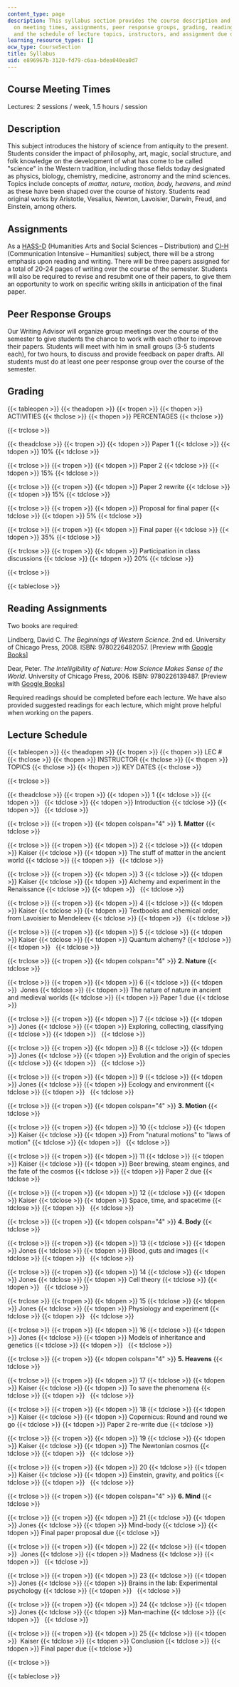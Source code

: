 ```yaml
---
content_type: page
description: This syllabus section provides the course description and information
  on meeting times, assignments, peer response groups, grading, reading assignments,
  and the schedule of lecture topics, instructors, and assignment due dates.
learning_resource_types: []
ocw_type: CourseSection
title: Syllabus
uid: e896967b-3120-fd79-c6aa-bdea040ea0d7
---
```


Course Meeting Times
--------------------

Lectures: 2 sessions / week, 1.5 hours / session

Description
-----------

This subject introduces the history of science from antiquity to the present. Students consider the impact of philosophy, art, magic, social structure, and folk knowledge on the development of what has come to be called "science" in the Western tradition, including those fields today designated as physics, biology, chemistry, medicine, astronomy and the mind sciences. Topics include concepts of _matter, nature, motion, body, heavens_, and _mind_ as these have been shaped over the course of history. Students read original works by Aristotle, Vesalius, Newton, Lavoisier, Darwin, Freud, and Einstein, among others.

Assignments
-----------

As a [HASS-D](http://web.mit.edu/hassreq/) (Humanities Arts and Social Sciences – Distribution) and [CI-H](http://web.mit.edu/commreq/) (Communication Intensive – Humanities) subject, there will be a strong emphasis upon reading and writing. There will be three papers assigned for a total of 20-24 pages of writing over the course of the semester. Students will also be required to revise and resubmit one of their papers, to give them an opportunity to work on specific writing skills in anticipation of the final paper.

Peer Response Groups
--------------------

Our Writing Advisor will organize group meetings over the course of the semester to give students the chance to work with each other to improve their papers. Students will meet with him in small groups (3-5 students each), for two hours, to discuss and provide feedback on paper drafts. All students must do at least one peer response group over the course of the semester.

Grading
-------

{{< tableopen >}}
{{< theadopen >}}
{{< tropen >}}
{{< thopen >}}
ACTIVITIES
{{< thclose >}}
{{< thopen >}}
PERCENTAGES
{{< thclose >}}

{{< trclose >}}

{{< theadclose >}}
{{< tropen >}}
{{< tdopen >}}
Paper 1
{{< tdclose >}}
{{< tdopen >}}
10%
{{< tdclose >}}

{{< trclose >}}
{{< tropen >}}
{{< tdopen >}}
Paper 2
{{< tdclose >}}
{{< tdopen >}}
15%
{{< tdclose >}}

{{< trclose >}}
{{< tropen >}}
{{< tdopen >}}
Paper 2 rewrite
{{< tdclose >}}
{{< tdopen >}}
15%
{{< tdclose >}}

{{< trclose >}}
{{< tropen >}}
{{< tdopen >}}
Proposal for final paper
{{< tdclose >}}
{{< tdopen >}}
5%
{{< tdclose >}}

{{< trclose >}}
{{< tropen >}}
{{< tdopen >}}
Final paper
{{< tdclose >}}
{{< tdopen >}}
35%
{{< tdclose >}}

{{< trclose >}}
{{< tropen >}}
{{< tdopen >}}
Participation in class discussions
{{< tdclose >}}
{{< tdopen >}}
20%
{{< tdclose >}}

{{< trclose >}}

{{< tableclose >}}

Reading Assignments
-------------------

Two books are required:

Lindberg, David C. _The Beginnings of Western Science_. 2nd ed. University of Chicago Press, 2008. ISBN: 9780226482057. \[Preview with [Google Books](http://books.google.com/books?id=dPUBAkIm2lUC&printsec=frontcover#v=onepage&q&f=false)\]

Dear, Peter. _The Intelligibility of Nature: How Science Makes Sense of the World_. University of Chicago Press, 2006. ISBN: 9780226139487. \[Preview with [Google Books](http://books.google.com/books?id=W1GAG3vJHpgC&printsec=frontcover#v=onepage&q&f=false)\]

Required readings should be completed before each lecture. We have also provided suggested readings for each lecture, which might prove helpful when working on the papers.

Lecture Schedule
----------------

{{< tableopen >}}
{{< theadopen >}}
{{< tropen >}}
{{< thopen >}}
LEC #
{{< thclose >}}
{{< thopen >}}
INSTRUCTOR
{{< thclose >}}
{{< thopen >}}
TOPICS
{{< thclose >}}
{{< thopen >}}
KEY DATES
{{< thclose >}}

{{< trclose >}}

{{< theadclose >}}
{{< tropen >}}
{{< tdopen >}}
1
{{< tdclose >}}
{{< tdopen >}}
 
{{< tdclose >}}
{{< tdopen >}}
Introduction
{{< tdclose >}}
{{< tdopen >}}
 
{{< tdclose >}}

{{< trclose >}}
{{< tropen >}}
{{< tdopen colspan="4" >}}
**1\. Matter**
{{< tdclose >}}

{{< trclose >}}
{{< tropen >}}
{{< tdopen >}}
2
{{< tdclose >}}
{{< tdopen >}}
Kaiser
{{< tdclose >}}
{{< tdopen >}}
The stuff of matter in the ancient world
{{< tdclose >}}
{{< tdopen >}}
 
{{< tdclose >}}

{{< trclose >}}
{{< tropen >}}
{{< tdopen >}}
3
{{< tdclose >}}
{{< tdopen >}}
Kaiser
{{< tdclose >}}
{{< tdopen >}}
Alchemy and experiment in the Renaissance
{{< tdclose >}}
{{< tdopen >}}
 
{{< tdclose >}}

{{< trclose >}}
{{< tropen >}}
{{< tdopen >}}
4
{{< tdclose >}}
{{< tdopen >}}
Kaiser
{{< tdclose >}}
{{< tdopen >}}
Textbooks and chemical order, from Lavoisier to Mendeleev
{{< tdclose >}}
{{< tdopen >}}
 
{{< tdclose >}}

{{< trclose >}}
{{< tropen >}}
{{< tdopen >}}
5
{{< tdclose >}}
{{< tdopen >}}
Kaiser
{{< tdclose >}}
{{< tdopen >}}
Quantum alchemy?
{{< tdclose >}}
{{< tdopen >}}
 
{{< tdclose >}}

{{< trclose >}}
{{< tropen >}}
{{< tdopen colspan="4" >}}
**2\. Nature**
{{< tdclose >}}

{{< trclose >}}
{{< tropen >}}
{{< tdopen >}}
6
{{< tdclose >}}
{{< tdopen >}}
 Jones
{{< tdclose >}}
{{< tdopen >}}
The nature of nature in ancient and medieval worlds
{{< tdclose >}}
{{< tdopen >}}
Paper 1 due
{{< tdclose >}}

{{< trclose >}}
{{< tropen >}}
{{< tdopen >}}
7
{{< tdclose >}}
{{< tdopen >}}
Jones
{{< tdclose >}}
{{< tdopen >}}
Exploring, collecting, classifying
{{< tdclose >}}
{{< tdopen >}}
 
{{< tdclose >}}

{{< trclose >}}
{{< tropen >}}
{{< tdopen >}}
8
{{< tdclose >}}
{{< tdopen >}}
Jones
{{< tdclose >}}
{{< tdopen >}}
Evolution and the origin of species
{{< tdclose >}}
{{< tdopen >}}
 
{{< tdclose >}}

{{< trclose >}}
{{< tropen >}}
{{< tdopen >}}
9
{{< tdclose >}}
{{< tdopen >}}
Jones
{{< tdclose >}}
{{< tdopen >}}
Ecology and environment
{{< tdclose >}}
{{< tdopen >}}
 
{{< tdclose >}}

{{< trclose >}}
{{< tropen >}}
{{< tdopen colspan="4" >}}
**3\. Motion**
{{< tdclose >}}

{{< trclose >}}
{{< tropen >}}
{{< tdopen >}}
10
{{< tdclose >}}
{{< tdopen >}}
Kaiser
{{< tdclose >}}
{{< tdopen >}}
From "natural motions" to "laws of motion"
{{< tdclose >}}
{{< tdopen >}}
 
{{< tdclose >}}

{{< trclose >}}
{{< tropen >}}
{{< tdopen >}}
11
{{< tdclose >}}
{{< tdopen >}}
Kaiser
{{< tdclose >}}
{{< tdopen >}}
Beer brewing, steam engines, and the fate of the cosmos
{{< tdclose >}}
{{< tdopen >}}
Paper 2 due
{{< tdclose >}}

{{< trclose >}}
{{< tropen >}}
{{< tdopen >}}
12
{{< tdclose >}}
{{< tdopen >}}
Kaiser
{{< tdclose >}}
{{< tdopen >}}
Space, time, and spacetime
{{< tdclose >}}
{{< tdopen >}}
 
{{< tdclose >}}

{{< trclose >}}
{{< tropen >}}
{{< tdopen colspan="4" >}}
**4\. Body**
{{< tdclose >}}

{{< trclose >}}
{{< tropen >}}
{{< tdopen >}}
13
{{< tdclose >}}
{{< tdopen >}}
Jones
{{< tdclose >}}
{{< tdopen >}}
Blood, guts and images
{{< tdclose >}}
{{< tdopen >}}
 
{{< tdclose >}}

{{< trclose >}}
{{< tropen >}}
{{< tdopen >}}
14
{{< tdclose >}}
{{< tdopen >}}
Jones
{{< tdclose >}}
{{< tdopen >}}
Cell theory
{{< tdclose >}}
{{< tdopen >}}
 
{{< tdclose >}}

{{< trclose >}}
{{< tropen >}}
{{< tdopen >}}
15
{{< tdclose >}}
{{< tdopen >}}
Jones
{{< tdclose >}}
{{< tdopen >}}
Physiology and experiment
{{< tdclose >}}
{{< tdopen >}}
 
{{< tdclose >}}

{{< trclose >}}
{{< tropen >}}
{{< tdopen >}}
16
{{< tdclose >}}
{{< tdopen >}}
Jones
{{< tdclose >}}
{{< tdopen >}}
Models of inheritance and genetics
{{< tdclose >}}
{{< tdopen >}}
 
{{< tdclose >}}

{{< trclose >}}
{{< tropen >}}
{{< tdopen colspan="4" >}}
**5\. Heavens**
{{< tdclose >}}

{{< trclose >}}
{{< tropen >}}
{{< tdopen >}}
17
{{< tdclose >}}
{{< tdopen >}}
Kaiser
{{< tdclose >}}
{{< tdopen >}}
To save the phenomena
{{< tdclose >}}
{{< tdopen >}}
 
{{< tdclose >}}

{{< trclose >}}
{{< tropen >}}
{{< tdopen >}}
18
{{< tdclose >}}
{{< tdopen >}}
Kaiser
{{< tdclose >}}
{{< tdopen >}}
Copernicus: Round and round we go
{{< tdclose >}}
{{< tdopen >}}
Paper 2 re-write due
{{< tdclose >}}

{{< trclose >}}
{{< tropen >}}
{{< tdopen >}}
19
{{< tdclose >}}
{{< tdopen >}}
Kaiser
{{< tdclose >}}
{{< tdopen >}}
The Newtonian cosmos
{{< tdclose >}}
{{< tdopen >}}
 
{{< tdclose >}}

{{< trclose >}}
{{< tropen >}}
{{< tdopen >}}
20
{{< tdclose >}}
{{< tdopen >}}
Kaiser
{{< tdclose >}}
{{< tdopen >}}
Einstein, gravity, and politics
{{< tdclose >}}
{{< tdopen >}}
 
{{< tdclose >}}

{{< trclose >}}
{{< tropen >}}
{{< tdopen colspan="4" >}}
**6\. Mind**
{{< tdclose >}}

{{< trclose >}}
{{< tropen >}}
{{< tdopen >}}
21
{{< tdclose >}}
{{< tdopen >}}
Jones
{{< tdclose >}}
{{< tdopen >}}
Mind-body
{{< tdclose >}}
{{< tdopen >}}
Final paper proposal due
{{< tdclose >}}

{{< trclose >}}
{{< tropen >}}
{{< tdopen >}}
22
{{< tdclose >}}
{{< tdopen >}}
 Jones
{{< tdclose >}}
{{< tdopen >}}
Madness
{{< tdclose >}}
{{< tdopen >}}
 
{{< tdclose >}}

{{< trclose >}}
{{< tropen >}}
{{< tdopen >}}
23
{{< tdclose >}}
{{< tdopen >}}
Jones
{{< tdclose >}}
{{< tdopen >}}
Brains in the lab: Experimental psychology
{{< tdclose >}}
{{< tdopen >}}
 
{{< tdclose >}}

{{< trclose >}}
{{< tropen >}}
{{< tdopen >}}
24
{{< tdclose >}}
{{< tdopen >}}
Jones
{{< tdclose >}}
{{< tdopen >}}
Man-machine
{{< tdclose >}}
{{< tdopen >}}
 
{{< tdclose >}}

{{< trclose >}}
{{< tropen >}}
{{< tdopen >}}
25
{{< tdclose >}}
{{< tdopen >}}
 Kaiser
{{< tdclose >}}
{{< tdopen >}}
Conclusion
{{< tdclose >}}
{{< tdopen >}}
Final paper due
{{< tdclose >}}

{{< trclose >}}

{{< tableclose >}}
